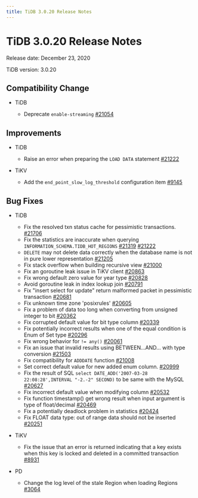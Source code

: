 ```yaml
---
title: TiDB 3.0.20 Release Notes
---
```


# TiDB 3.0.20 Release Notes

Release date: December 23, 2020

TiDB version: 3.0.20

## Compatibility Change

+ TiDB

    - Deprecate `enable-streaming` [#21054](https://github.com/pingcap/tidb/pull/21054)

## Improvements

+ TiDB

    - Raise an error when preparing the `LOAD DATA` statement [#21222](https://github.com/pingcap/tidb/pull/21222)

+ TiKV

    - Add the `end_point_slow_log_threshold` configuration item [#9145](https://github.com/tikv/tikv/pull/9145)

## Bug Fixes

+ TiDB

    - Fix the resolved txn status cache for pessimistic transactions. [#21706](https://github.com/pingcap/tidb/pull/21706)
    - Fix the statistics are inaccurate when querying `INFORMATION_SCHEMA.TIDB_HOT_REGIONS` [#21319](https://github.com/pingcap/tidb/pull/21319)
[#21222](https://github.com/pingcap/tidb/pull/21222)
    - `DELETE` may not delete data correctly when the database name is not in pure lower representation [#21205](https://github.com/pingcap/tidb/pull/21205)
    - Fix stack overflow when building recursive view [#21000](https://github.com/pingcap/tidb/pull/21000)
    - Fix an goroutine leak issue in TiKV client [#20863](https://github.com/pingcap/tidb/pull/20863)
    - Fix wrong default zero value for year type [#20828](https://github.com/pingcap/tidb/pull/20828)
    - Avoid goroutine leak in index lookup join [#20791](https://github.com/pingcap/tidb/pull/20791)
    - Fix "insert select for update" return malformed packet in pessimistic transaction [#20681](https://github.com/pingcap/tidb/pull/20681)
    - Fix unknown time zone 'posixrules' [#20605](https://github.com/pingcap/tidb/pull/20605)
    - Fix a problem of data too long when converting from unsigned integer to bit [#20362](https://github.com/pingcap/tidb/pull/20362)
    - Fix corrupted default value for bit type column [#20339](https://github.com/pingcap/tidb/pull/20339)
    - Fix potentially incorrect results when one of the equal condition is Enum of Set type [#20296](https://github.com/pingcap/tidb/pull/20296)
    - Fix wrong behavior for `!= any()` [#20061](https://github.com/pingcap/tidb/pull/20061)
    - Fix an issue that invalid results using BETWEEN...AND... with type conversion [#21503](https://github.com/pingcap/tidb/pull/21503)
    - Fix compatibility for `ADDDATE` function [#21008](https://github.com/pingcap/tidb/pull/21008)
    - Set correct default value for new added enum column. [#20999](https://github.com/pingcap/tidb/pull/20999)
    - Fix the result of SQL `select DATE_ADD('2007-03-28 22:08:28',INTERVAL "-2.-2" SECOND)` to be same with the MySQL [#20627](https://github.com/pingcap/tidb/pull/20627)
    - Fix incorrect default value when modifying column [#20532](https://github.com/pingcap/tidb/pull/20532)
    - Fix function timestamp() get wrong result when input argument is type of float/decimal [#20469](https://github.com/pingcap/tidb/pull/20469)
    - Fix a potentially deadlock problem in statistics [#20424](https://github.com/pingcap/tidb/pull/20424)
    - Fix FLOAT data type: out of range data should not be inserted [#20251](https://github.com/pingcap/tidb/pull/20251)

+ TiKV

    - Fix the issue that an error is returned indicating that a key exists when this key is locked and deleted in a committed transaction [#8931](https://github.com/tikv/tikv/pull/8931)

+ PD

    - Change the log level of the stale Region when loading Regions [#3064](https://github.com/pingcap/pd/pull/3064)

